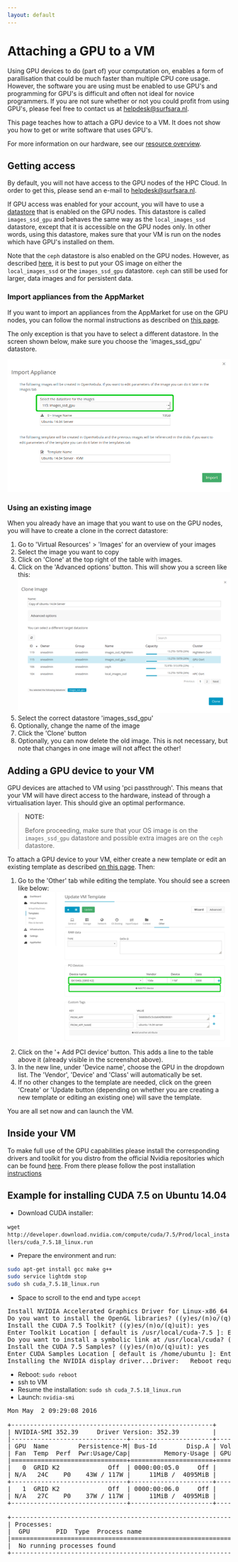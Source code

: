 ```yaml
---
layout: default
---
```

# Attaching a GPU to a VM

Using GPU devices to do (part of) your computation on, enables a form of parallisation that could be much faster than multiple CPU core usage. However, the software you are using must be enabled to use GPU's and programming for GPU's is difficult and often not ideal for novice programmers. If you are not sure whether or not you could profit from using GPU's, please feel free to contact us at [helpdesk@surfsara.nl](mailto:helpdesk@surfsara.nl).

This page teaches how to attach a GPU device to a VM. It does not show you how to get or write software that uses GPU's.

For more information on our hardware, see our [resource overview](resources-available).

## Getting access

By default, you will not have access to the GPU nodes of the HPC Cloud. In order to get this, please send an e-mail to [helpdesk@surfsara.nl](mailto:helpdesk@surfsara.nl).

If GPU access was enabled for your account, you will have to use a [datastore](image_storage) that is enabled on the GPU nodes. This datastore is called `images_ssd_gpu` and behaves the same way as the `local_images_ssd` datastore, except that it is accessible on the GPU nodes only. In other words, using this datastore, makes sure that your VM is run on the nodes which have GPU's installed on them.

Note that the `ceph` datastore is also enabled on the GPU nodes. However, as described [here](image_storage), it is best to put your OS image on either the `local_images_ssd` or the `images_ssd_gpu` datastore. `ceph` can still be used for larger, data images and for persistent data.

### Import appliances from the AppMarket

If you want to import an appliances from the AppMarket for use on the GPU nodes, you can follow the normal instructions as described on [this page](general-start).

The only exception is that you have to select a different datastore. In the screen shown below, make sure you choose the 'images_ssd_gpu' datastore.

![GPU import from appmarket](images/gpu/gpu_appliance_import.png)

### Using an existing image

When you already have an image that you want to use on the GPU nodes, you will have to create a clone in the correct datastore:

 1. Go to 'Virtual Resources' > 'Images' for an overview of your images
 2. Select the image you want to copy
 3. Click on 'Clone' at the top right of the table with images.
 4. Click on the 'Advanced options' button. This will show you a screen like this:
 ![Clone image to GPU datastore](images/gpu/gpu_clone_image.png)
 5. Select the correct datastore 'images_ssd_gpu'
 6. Optionally, change the name of the image
 7. Click the 'Clone' button
 8. Optionally, you can now delete the old image. This is not necessary, but note that changes in one image will not affect the other!

## Adding a GPU device to your VM

GPU devices are attached to VM using 'pci passthrough'. This means that your VM will have direct access to the hardware, instead of through a virtualisation layer. This should give an optimal performance.

> **NOTE:**
>
> Before proceeding, make sure that your OS image is on the `images_ssd_gpu` datastore and possible extra images are on the `ceph` datastore.

To attach a GPU device to your VM, either create a new template or edit an existing template as described [on this page](customize-your-vm). Then:

 1. Go to the 'Other' tab while editing the template. You should see a screen like below:
 ![Add GPU to template](images/gpu/gpu_add_pci.png)
 2. Click on the '+ Add PCI device' button. This adds a line to the table above it (already visible in the screenshot above).
 3. In the new line, under 'Device name', choose the GPU in the dropdown list. The 'Vendor', 'Device' and 'Class' will automatically be set.
 4. If no other changes to the template are needed, click on the green 'Create' or 'Update button (depending on whether you are creating a new template or editing an existing one) will save the template.

You are all set now and can launch the VM.

## Inside your VM

To make full use of the GPU capabilities please install the corresponding drivers and toolkit for you distro from the official Nvidia repositories which can be found [here](https://developer.nvidia.com/cuda-downloads). From there please follow the post installation [instructions](http://docs.nvidia.com/cuda/cuda-installation-guide-linux/#package-manager-installation) 

## Example for installing CUDA 7.5 on Ubuntu 14.04

* Download CUDA installer: 

```wget http://developer.download.nvidia.com/compute/cuda/7.5/Prod/local_installers/cuda_7.5.18_linux.run```

* Prepare the environment and run:

```bash
sudo apt-get install gcc make g++
sudo service lightdm stop
sudo sh cuda_7.5.18_linux.run
```

* Space to scroll to the end and type `accept`
<pre>
Install NVIDIA Accelerated Graphics Driver for Linux-x86_64 352.39? ((y)es/(n)o/(q)uit): yes
Do you want to install the OpenGL libraries? ((y)es/(n)o/(q)uit) [ default is yes ]: yes
Install the CUDA 7.5 Toolkit? ((y)es/(n)o/(q)uit): yes
Enter Toolkit Location [ default is /usr/local/cuda-7.5 ]: Enter
Do you want to install a symbolic link at /usr/local/cuda? ((y)es/(n)o/(q)uit): yes
Install the CUDA 7.5 Samples? ((y)es/(n)o/(q)uit): yes
Enter CUDA Samples Location [ default is /home/ubuntu ]: Enter
Installing the NVIDIA display driver...Driver:   Reboot required to continue Toolkit:  Installation skipped Samples: Installation skipped
</pre>

* Reboot: ```sudo reboot```
* ssh to VM
* Resume the installation: `sudo sh cuda_7.5.18_linux.run`
* Launch: `nvidia-smi`

<pre>
Mon May  2 09:29:08 2016    

+------------------------------------------------------+                       
| NVIDIA-SMI 352.39     Driver Version: 352.39         |                       
|-------------------------------+----------------------+----------------------+
| GPU  Name        Persistence-M| Bus-Id        Disp.A | Volatile Uncorr. ECC |
| Fan  Temp  Perf  Pwr:Usage/Cap|         Memory-Usage | GPU-Util  Compute M. |
|===============================+======================+======================|
|   0  GRID K2             Off  | 0000:00:05.0     Off |                  Off |
| N/A   24C    P0    43W / 117W |     11MiB /  4095MiB |      0%      Default |
+-------------------------------+----------------------+----------------------+
|   1  GRID K2             Off  | 0000:00:06.0     Off |                  Off |
| N/A   27C    P0    37W / 117W |     11MiB /  4095MiB |      0%      Default |
+-------------------------------+----------------------+----------------------+
                                                                               
+-----------------------------------------------------------------------------+
| Processes:                                                       GPU Memory |
|  GPU       PID  Type  Process name                               Usage      |
|=============================================================================|
|  No running processes found                                                 |
+-----------------------------------------------------------------------------+

</pre>
